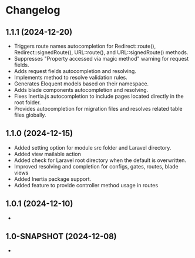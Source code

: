 # Changelog

## 1.1.1 (2024-12-20)
* Triggers route names autocompletion for Redirect::route(), Redirect::signedRoute(), URL::route(), and URL::signedRoute() methods.
* Suppresses "Property accessed via magic method" warning for request fields.
* Adds request fields autocompletion and resolving.
* Implements method to resolve validation rules.
* Generates Eloquent models based on their namespace.
* Adds blade components autocompletion and resolving.
* Fixes Inertia.js autocompletion to include pages located directly in the root folder.
* Provides autocompletion for migration files and resolves related table files globally.

## 1.1.0 (2024-12-15)
* Added setting option for module src folder and Laravel directory.
* Added view mailable action
* Added check for Laravel root directory when the default is overwritten.
* Improved resolving and completion for configs, gates, routes, blade views
* Added Inertia package support.
* Added feature to provide controller method usage in routes

## 1.0.1 (2024-12-10)
* 

## 1.0-SNAPSHOT (2024-12-08)
* 